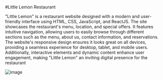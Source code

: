 #Little Lemon Restaurant

"Little Lemon" is a restaurant website designed with a modern and user-friendly interface using HTML, CSS, JavaScript, and ReactJS. 
The site showcases the restaurant's menu, location, and special offers. It features intuitive navigation, allowing users to easily browse 
through different sections such as the menu, about us, contact information, and reservations. The website's responsive design ensures it looks 
great on all devices, providing a seamless experience for desktop, tablet, and mobile users. Additionally, interactive elements and dynamic 
content enhance user engagement, making "Little Lemon" an inviting digital presence for the restaurant

![image](https://github.com/user-attachments/assets/bf150e4f-5ada-4c96-9db3-135470cc9cb2)
